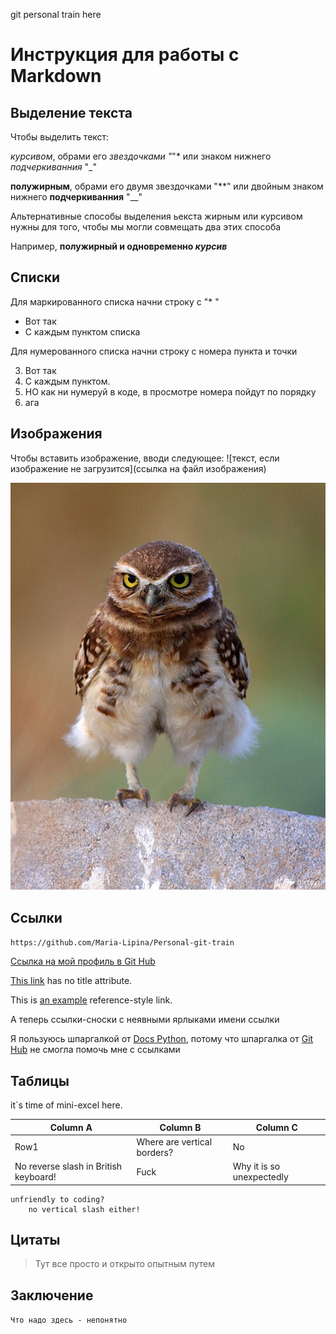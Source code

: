 git personal train here

# Инструкция для работы с Markdown #

## Выделение текста ##

Чтобы выделить текст:

*курсивом*, обрами его *звездочками "*"* или знаком нижнего _подчеркиванния_ "_"

**полужирным**, обрами его двумя звездочками "**" или двойным знаком нижнего __подчеркиванния__ "__"

Альтернативные способы выделения ьекста жирным или курсивом нужны для того, чтобы мы могли совмещать два этих способа

Например, __полужирный и одновременно *курсив*__

## Списки ##

Для маркированного списка начни строку с "* "

* Вот так
* С каждым пунктом списка

Для нумерованного списка начни строку с номера пункта и точки

3. Вот так
4. С каждым пунктом.
7. НО как ни нумеруй в коде, в просмотре номера пойдут по порядку
10. ага

## Изображения ##

Чтобы вставить изображение, вводи следующее:
![текст, если изображение не загрузится](ссылка на файл изображения)

![сова осталась в репозитории для 12.10.2021](owl.jpeg)

## Ссылки ##

`https://github.com/Maria-Lipina/Personal-git-train`

[Ссылка на мой профиль в Git Hub](https://github.com/Maria-Lipina/Personal-git-train "Ссылка на мой профиль в Git Hub")

[This link](http://example.net/) has no title attribute.

This is [an example][ref] reference-style link.

[ref]: https://docs-python.ru/packages/modul-python-markdown-python/sintaksis-klasticheskogo-markdown/  "Really useful markdown manual"

А теперь ссылки-сноски с неявными ярлыками имени ссылки

Я пользуюсь шпаргалкой от [Docs Python], потому что шпаргалка от [Git Hub] не смогла помочь мне с ссылками

[Docs Python]:https://docs-python.ru/packages/modul-python-markdown-python/sintaksis-klasticheskogo-markdown/
[Git Hub]:https://gist.github.com/Jekins/2bf2d0638163f1294637


## Таблицы ##

it`s time of mini-excel here.

Column A | Column B | Column C
---------- | ---------- | ---------- |
Row1 | Where are vertical borders? | No |
No reverse slash in British keyboard! | Fuck | Why it is so unexpectedly |
    unfriendly to coding?
        no vertical slash either!

## Цитаты ##

>Тут все просто и открыто опытным путем

## Заключение ##
```Что надо здесь - непонятно```